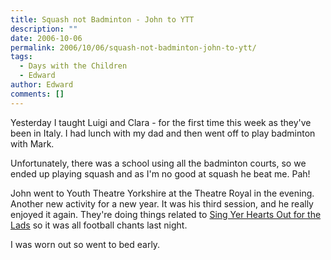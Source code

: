 ```yaml
---
title: Squash not Badminton - John to YTT
description: ""
date: 2006-10-06
permalink: 2006/10/06/squash-not-badminton-john-to-ytt/
tags:
  - Days with the Children
  - Edward
author: Edward
comments: []
---
```


Yesterday I taught Luigi and Clara - for the first time this week as
they\'ve been in Italy. I had lunch with my dad and then went off to
play badminton with Mark.

Unfortunately, there was a school using all the badminton courts, so we
ended up playing squash and as I\'m no good at squash he beat me. Pah!

John went to Youth Theatre Yorkshire at the Theatre Royal in the
evening. Another new activity for a new year. It was his third session,
and he really enjoyed it again. They\'re doing things related to [Sing
Yer Hearts Out for the Lads][1] so it was all football chants last
night.

I was worn out so went to bed early.



[1]: https://www.yorktheatreroyal.co.uk/cgi/events/events.cgi?t=template&amp;a=197
